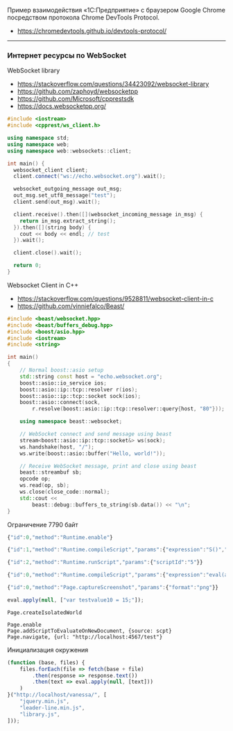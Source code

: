 Пример взаимодействия «1С:Предприятие» с браузером Google Chrome
посредством протокола Chrome DevTools Protocol.
* https://chromedevtools.github.io/devtools-protocol/

----

### Интернет ресурсы по WebSocket

WebSocket library
* https://stackoverflow.com/questions/34423092/websocket-library
* https://github.com/zaphoyd/websocketpp
* https://github.com/Microsoft/cpprestsdk
* https://docs.websocketpp.org/

```cpp
#include <iostream>
#include <cpprest/ws_client.h>

using namespace std;
using namespace web;
using namespace web::websockets::client;

int main() {
  websocket_client client;
  client.connect("ws://echo.websocket.org").wait();

  websocket_outgoing_message out_msg;
  out_msg.set_utf8_message("test");
  client.send(out_msg).wait();

  client.receive().then([](websocket_incoming_message in_msg) {
    return in_msg.extract_string();
  }).then([](string body) {
    cout << body << endl; // test
  }).wait();

  client.close().wait();

  return 0;
}
```

Websocket Client in C++
* https://stackoverflow.com/questions/9528811/websocket-client-in-c
* https://github.com/vinniefalco/Beast/
```cpp
#include <beast/websocket.hpp>
#include <beast/buffers_debug.hpp>
#include <boost/asio.hpp>
#include <iostream>
#include <string>

int main()
{
    // Normal boost::asio setup
    std::string const host = "echo.websocket.org";
    boost::asio::io_service ios;
    boost::asio::ip::tcp::resolver r(ios);
    boost::asio::ip::tcp::socket sock(ios);
    boost::asio::connect(sock,
        r.resolve(boost::asio::ip::tcp::resolver::query{host, "80"}));

    using namespace beast::websocket;

    // WebSocket connect and send message using beast
    stream<boost::asio::ip::tcp::socket&> ws(sock);
    ws.handshake(host, "/");
    ws.write(boost::asio::buffer("Hello, world!"));

    // Receive WebSocket message, print and close using beast
    beast::streambuf sb;
    opcode op;
    ws.read(op, sb);
    ws.close(close_code::normal);
    std::cout <<
        beast::debug::buffers_to_string(sb.data()) << "\n";
}
```

Ограничение 7790 байт

```javascript
{"id":0,"method":"Runtime.enable"}

{"id":1,"method":"Runtime.compileScript","params":{"expression":"S()","sourceURL":"c:\\Chrome\\javascript.js","persistScript":true}}

{"id":2,"method":"Runtime.runScript","params":{"scriptId":"5"}}

{"id":0,"method":"Runtime.compileScript","params":{"expression":"eval(a())","sourceURL":"file:///C:/Cpp/WebSocket/leader-line.min.js","persistScript":true}}

{"id":0,"method":"Page.captureScreenshot","params":{"format":"png"}}

eval.apply(null, ["var testvalue10 = 15;"]);
```

```
Page.createIsolatedWorld

Page.enable
Page.addScriptToEvaluateOnNewDocument, {source: scpt}
Page.navigate, {url: "http://localhost:4567/test"}
```

Инициализация окружения
```javascript
(function (base, files) {
    files.forEach(file => fetch(base + file)
        .then(response => response.text())
        .then(text => eval.apply(null, [text]))
    )
}("http://localhost/vanessa/", [
    "jquery.min.js",
    "leader-line.min.js",
    "library.js",
]));
```
